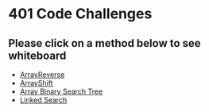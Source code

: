 # 401 Code Challenges

## Please click on a method below to see whiteboard
* [ArrayReverse](code401challenges/src/main/java/code401challenges/ArrayReverse)
* [ArrayShift](code401challenges/src/main/java/code401challenges/ArrayShift)
* [Array Binary Search Tree](code401challenges/src/main/java/code401challenges/ArrayBinarySearch)
* [Linked Search](code401challenges/src/main/java/code401challenges/LinkedSearch)


